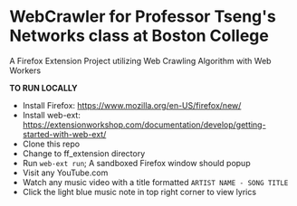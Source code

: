 # WebCrawler for Professor Tseng's Networks class at Boston College
A Firefox Extension Project utilizing Web Crawling Algorithm with Web Workers

**TO RUN LOCALLY**

- Install Firefox: https://www.mozilla.org/en-US/firefox/new/
- Install web-ext: https://extensionworkshop.com/documentation/develop/getting-started-with-web-ext/
- Clone this repo
- Change to ff_extension directory
- Run `web-ext run`; A sandboxed Firefox window should popup
- Visit any YouTube.com
- Watch any music video with a title formatted `ARTIST NAME - SONG TITLE`
- Click the light blue music note in top right corner to view lyrics

